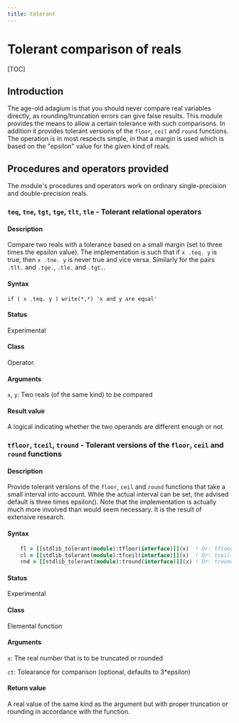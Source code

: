 ```yaml
---
title: tolerant
---
```


# Tolerant comparison of reals

[TOC]

## Introduction

The age-old adagium is that you should never compare real variables directly, as rounding/truncation errors can
give false results. This module provides the means to allow a certain tolerance with such comparisons. In addition
it provides tolerant versions of the `floor`, `ceil` and `round` functions. The operation is in most respects
simple, in that a margin is used which is based on the "epsilon" value for the given kind of reals.


## Procedures and operators provided

The module's procedures and operators work on ordinary single-precision and double-precision reals.

### `teq`, `tne`, `tgt`, `tge`, `tlt`, `tle` - Tolerant relational operators

#### Description

Compare two reals with a tolerance based on a small margin (set to three times the epsilon value).
The implementation is such that if `x .teq. y` is true, then `x .tne. y` is never true and vice versa.
Similarly for the pairs `.tlt.` and `.tge.`, `.tle.` and `.tgt.`.

#### Syntax

`if ( x .teq. y ) write(*,*) 'x and y are equal'`

#### Status

Experimental

#### Class

Operator.

#### Arguments

`x`, `y`: Two reals (of the same kind) to be compared

#### Result value

A logical indicating whether the two operands are different enough or not.


### `tfloor`, `tceil`, `tround` - Tolerant versions of the `floor`, `ceil` and `round` functions

#### Description

Provide tolerant versions of the `floor`, `ceil` and `round` functions that take a small interval into account.
While the actual interval can be set, the advised default is three times epsilon(). Note that the implementation
is actually much more involved  than would seem necessary. It is the result of extensive research.


#### Syntax

```fortran
    fl = [[stdlib_tolerant(module):tfloor(interface)]](x)  ! Or: tfloor( x, ct ) if you want control over the interval
    cl = [[stdlib_tolerant(module):tfceil(interface)]](x)  ! Or: tceil( x, ct )
    rnd = [[stdlib_tolerant(module):tround(interface)]](x) ! Or: tround( x, ct )
```

#### Status

Experimental

#### Class

Elemental function

#### Arguments

`x`: The real number that is to be truncated or rounded

`ct`: Tolearance for comparison (optional, defaults to 3*epsilon)

#### Return value

A real value of the same kind as the argument but with proper truncation or rounding in accordance
with the function.

